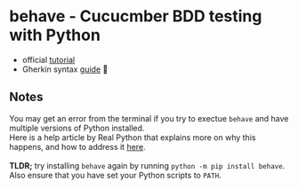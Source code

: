 # behave - Cucucmber BDD testing with Python
* official [tutorial](https://behave.readthedocs.io/en/stable/tutorial.html)
* Gherkin syntax [guide](https://cucumber.io/docs/gherkin/reference/) 🥒 


## Notes
You may get an error from the terminal if you try to exectue `behave` and have multiple versions of Python installed.
<br>
Here is a help article by Real Python that explains more on why this happens, and how to address it [here](https://realpython.com/lessons/why-cant-python-find-my-modules/).
<br><br>
<b>TLDR;</b> try installing `behave` again by running `python -m pip install behave`.
<br>
Also ensure that you have set your Python scripts to `PATH`.
